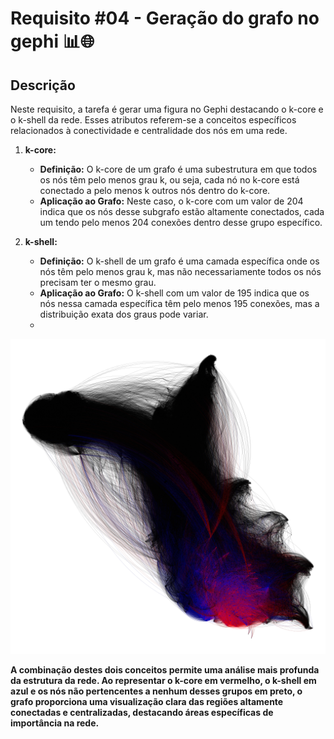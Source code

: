 # Requisito #04 - Geração do grafo no gephi 📊🌐

## Descrição

Neste requisito, a tarefa é gerar uma figura no Gephi destacando o k-core e o k-shell da rede. Esses atributos referem-se a conceitos específicos relacionados à conectividade e centralidade dos nós em uma rede.

1. **k-core:**
   - **Definição:** O k-core de um grafo é uma subestrutura em que todos os nós têm pelo menos grau k, ou seja, cada nó no k-core está conectado a pelo menos k outros nós dentro do k-core.
   - **Aplicação ao Grafo:** Neste caso, o k-core com um valor de 204 indica que os nós desse subgrafo estão altamente conectados, cada um tendo pelo menos 204 conexões dentro desse grupo específico.

2. **k-shell:**
   - **Definição:** O k-shell de um grafo é uma camada específica onde os nós têm pelo menos grau k, mas não necessariamente todos os nós precisam ter o mesmo grau.
   - **Aplicação ao Grafo:** O k-shell com um valor de 195 indica que os nós nessa camada específica têm pelo menos 195 conexões, mas a distribuição exata dos graus pode variar.
   - 
![requisito_4](https://github.com/yantvrs/WikepediaPage/blob/main/Requisito_4/requisito4.png)

**A combinação destes dois conceitos permite uma análise mais profunda da estrutura da rede. Ao representar o k-core em vermelho, o k-shell em azul e os nós não pertencentes a nenhum desses grupos em preto, o grafo proporciona uma visualização clara das regiões altamente conectadas e centralizadas, destacando áreas específicas de importância na rede.**


